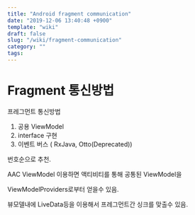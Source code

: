 ```yaml
---
title: "Android fragment communication"
date: "2019-12-06 13:40:48 +0900"
template: "wiki"
draft: false
slug: "/wiki/fragment-communication"
category: ""
tags:
---
```


# Fragment 통신방법

프레그먼트 통신방법

1. 공용 ViewModel
2. interface 구현
3. 이벤트 버스 ( RxJava, Otto(Deprecated))

번호순으로 추천.

AAC ViewModel 이용하면 액티비티를 통해 공통된 ViewModel을 

ViewModelProviders로부터 얻을수 있음.

뷰모델내에 LiveData등을 이용해서 프레그먼트간 싱크를 맞출수 있음.
